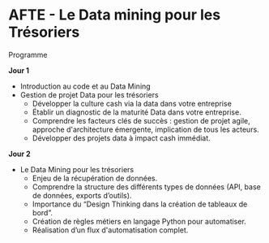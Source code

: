 # AFTE - Le Data mining pour les Trésoriers

Programme 

**Jour 1**

- Introduction au code et au Data Mining
- Gestion de projet Data pour les trésoriers
    - Développer la culture cash via la data dans votre entreprise
    - Établir un diagnostic de la maturité Data dans votre entreprise.
    - Comprendre les facteurs clés de succès : gestion de projet agile, approche d'architecture émergente, implication de tous les acteurs.
    - Développer des projets data à impact cash immédiat.
    
**Jour 2**

- Le Data Mining pour les trésoriers
    - Enjeu de la récupération de données.
    - Comprendre la structure des différents types de données (API, base de données, exports d’outils).
    - Importance du “Design Thinking dans la création de tableaux de bord”.
    - Création de règles métiers en langage Python pour automatiser.
    - Réalisation d’un flux d'automatisation complet. 




